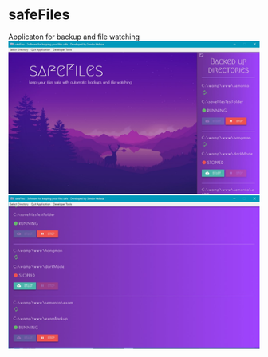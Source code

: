 # safeFiles
Applicaton for backup and file watching
<img src="https://raw.githubusercontent.com/sanderhelleso/safeFiles/master/img/safeFiles.jpg"></img>
<img src="https://raw.githubusercontent.com/sanderhelleso/safeFiles/master/img/safeFiles2.jpg"></img>

